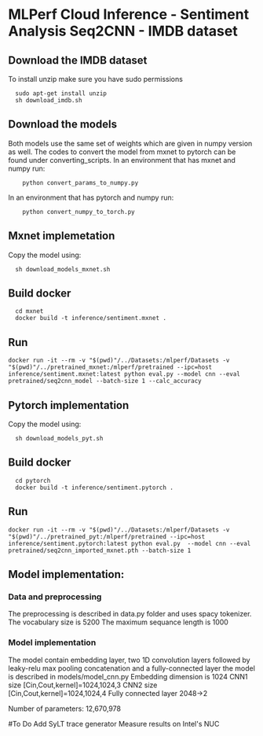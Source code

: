 # MLPerf Cloud Inference - Sentiment Analysis Seq2CNN - IMDB dataset

## Download the IMDB dataset
To install unzip make sure you have sudo permissions 
```
  sudo apt-get install unzip
  sh download_imdb.sh
```
## Download the models
Both models use the same set of weights which are given in numpy version as well.
The codes to convert the model from mxnet to pytorch can be found under converting_scripts.
In an environment that has mxnet and numpy run:
```
    python convert_params_to_numpy.py
```    
In an environment that has pytorch and numpy run:
```
    python convert_numpy_to_torch.py
```    

## Mxnet implemetation
Copy the model using:
```
  sh download_models_mxnet.sh
```
## Build docker
```
  cd mxnet
  docker build -t inference/sentiment.mxnet .
```
## Run
```
docker run -it --rm -v "$(pwd)"/../Datasets:/mlperf/Datasets -v "$(pwd)"/../pretrained_mxnet:/mlperf/pretrained --ipc=host inference/sentiment.mxnet:latest python eval.py --model cnn --eval pretrained/seq2cnn_model --batch-size 1 --calc_accuracy
```

## Pytorch implementation
Copy the model using:
```
  sh download_models_pyt.sh
```
## Build docker
```
  cd pytorch
  docker build -t inference/sentiment.pytorch .
```
## Run
``` 
docker run -it --rm -v "$(pwd)"/../Datasets:/mlperf/Datasets -v "$(pwd)"/../pretrained_pyt:/mlperf/pretrained --ipc=host inference/sentiment.pytorch:latest python eval.py  --model cnn --eval pretrained/seq2cnn_imported_mxnet.pth --batch-size 1 
```

## Model implementation:
### Data and preprocessing
The preprocessing is described in data.py folder and uses spacy tokenizer.
The vocabulary size is 5200
The maximum sequance length is 1000
### Model implementation
The model contain embedding layer, two 1D convolution layers followed by leaky-relu max pooling concatenation and a fully-connected layer the model is described in models/model_cnn.py
Embedding dimension is 1024
CNN1 size [Cin,Cout,kernel]=1024,1024,3
CNN2 size [Cin,Cout,kernel]=1024,1024,4
Fully connected layer 2048->2

Number of parameters:  12,670,978

#To Do
Add SyLT trace generator
Measure results on Intel's NUC

